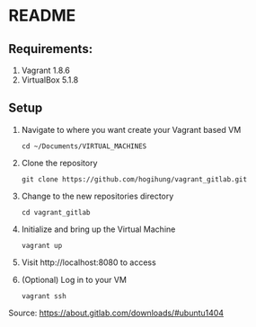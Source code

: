 # README

## Requirements:

  1.  Vagrant 1.8.6 
  2.  VirtualBox 5.1.8 

## Setup

  1.  Navigate to where you want create your Vagrant based VM
      ```
      cd ~/Documents/VIRTUAL_MACHINES
      ```

  2.  Clone the repository
      ```
      git clone https://github.com/hogihung/vagrant_gitlab.git
      ```

  3.  Change to the new repositories directory
      ```
      cd vagrant_gitlab
      ```

  4.  Initialize and bring up the Virtual Machine
      ```
      vagrant up
      ```

  5.  Visit http://localhost:8080 to access       

  6.  (Optional) Log in to your VM
      ```
      vagrant ssh
      ```

Source:  https://about.gitlab.com/downloads/#ubuntu1404
